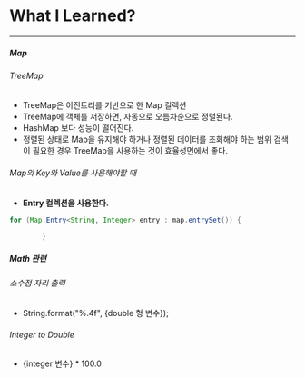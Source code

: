 # What I Learned?
---
##### Map
###### TreeMap
- TreeMap은 이진트리를 기반으로 한 Map 컬렉션
- TreeMap에 객체를 저장하면, 자동으로 오름차순으로 정렬된다.
- HashMap 보다 성능이 떨어진다.
-  정렬된 상태로 Map을 유지해야 하거나 정렬된 데이터를 조회해야 하는 범위 검색이 필요한 경우 TreeMap을 사용하는 것이 효율성면에서 좋다.
###### Map의 Key와 Value를 사용해야할 때
- __Entry 컬렉션을 사용한다.__
```Java
for (Map.Entry<String, Integer> entry : map.entrySet()) {
    
        }
```
##### Math 관련
###### 소수점 자리 출력
- String.format("%.4f", {double 형 변수});
###### Integer to Double
- {integer 변수} * 100.0